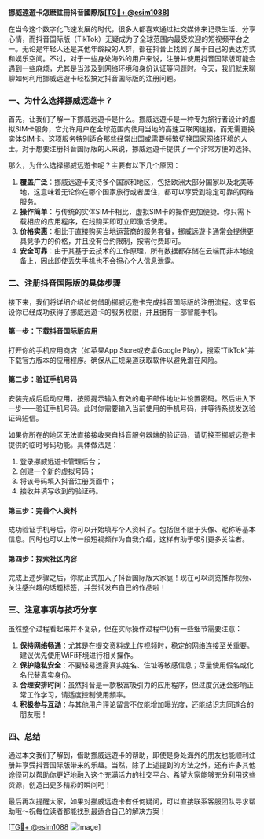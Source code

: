 **挪威遠遊卡怎麽註冊抖音國際版[[TG💪+ @esim1088](https://t.me/s/esim1088)]**

在当今这个数字化飞速发展的时代，很多人都喜欢通过社交媒体来记录生活、分享心情，而抖音国际版（TikTok）无疑成为了全球范围内最受欢迎的短视频平台之一。无论是年轻人还是其他年龄段的人群，都在抖音上找到了属于自己的表达方式和娱乐空间。不过，对于一些身处海外的用户来说，注册并使用抖音国际版可能会遇到一些麻烦，尤其是当涉及到网络环境和身份认证等问题时。今天，我们就来聊聊如何利用挪威远遊卡轻松搞定抖音国际版的注册问题。

### 一、为什么选择挪威远遊卡？

首先，让我们了解一下挪威远遊卡是什么。挪威远遊卡是一种专为旅行者设计的虚拟SIM卡服务，它允许用户在全球范围内使用当地的高速互联网连接，而无需更换实体SIM卡。这项服务特别适合那些经常出国或需要频繁切换国家网络环境的人士。对于想要注册抖音国际版的人来说，挪威远遊卡提供了一个非常方便的选择。

那么，为什么选择挪威远遊卡呢？主要有以下几个原因：

1. **覆盖广泛**：挪威远遊卡支持多个国家和地区，包括欧洲大部分国家以及北美等地，这意味着无论你在哪个国家旅行或者居住，都可以享受到稳定可靠的网络服务。
2. **操作简单**：与传统的实体SIM卡相比，虚拟SIM卡的操作更加便捷。你只需下载相应的应用程序，在线购买即可立即激活使用。
3. **价格实惠**：相比于直接购买当地运营商的服务套餐，挪威远遊卡通常会提供更具竞争力的价格，并且没有合约限制，按需付费即可。
4. **安全可靠**：由于其基于云技术的工作原理，所有数据都存储在云端而非本地设备上，因此即使丢失手机也不会担心个人信息泄露。

### 二、注册抖音国际版的具体步骤

接下来，我们将详细介绍如何借助挪威远遊卡完成抖音国际版的注册流程。这里假设你已经成功获得了挪威远遊卡的服务权限，并且拥有一部智能手机。

#### 第一步：下载抖音国际版应用
打开你的手机应用商店（如苹果App Store或安卓Google Play），搜索“TikTok”并下载官方版本的应用程序。确保从正规渠道获取软件以避免潜在风险。

#### 第二步：验证手机号码
安装完成后启动应用，按照提示输入有效的电子邮件地址并设置密码。然后进入下一步——验证手机号码。此时你需要输入当前使用的手机号码，并等待系统发送验证码短信。

如果你所在的地区无法直接接收来自抖音服务器端的验证码，请切换至挪威远遊卡提供的临时号码功能。具体做法是：
1. 登录挪威远遊卡管理后台；
2. 创建一个新的虚拟号码；
3. 将该号码填入抖音注册页面中；
4. 接收并填写收到的验证码。

#### 第三步：完善个人资料
成功验证手机号后，你可以开始填写个人资料了。包括但不限于头像、昵称等基本信息。同时也可以上传一段短视频作为自我介绍，这样有助于吸引更多关注者。

#### 第四步：探索社区内容
完成上述步骤之后，你就正式加入了抖音国际版大家庭！现在可以浏览推荐视频、关注感兴趣的话题标签，并尝试发布自己的作品啦！

### 三、注意事项与技巧分享

虽然整个过程看起来并不复杂，但在实际操作过程中仍有一些细节需要注意：

1. **保持网络畅通**：尤其是在提交资料或上传视频时，稳定的网络连接至关重要。建议优先使用WiFi环境进行相关操作。
2. **保护隐私安全**：不要轻易透露真实姓名、住址等敏感信息；尽量使用假名或化名代替真实身份。
3. **合理安排时间**：虽然抖音是一款极富吸引力的应用程序，但过度沉迷会影响正常工作学习，请适度控制使用频率。
4. **积极参与互动**：与其他用户评论留言不仅能增加曝光度，还能结识志同道合的朋友哦！

### 四、总结

通过本文我们了解到，借助挪威远遊卡的帮助，即使是身处海外的朋友也能顺利注册并享受抖音国际版带来的乐趣。当然，除了上述提到的方法之外，还有许多其他途径可以帮助你更好地融入这个充满活力的社交平台。希望大家能够充分利用这些资源，创造出更多精彩的瞬间吧！

最后再次提醒大家，如果对挪威远遊卡有任何疑问，可以直接联系客服团队寻求帮助哦～祝每位读者都能找到最适合自己的解决方案！

[[TG💪+ @esim1088](https://t.me/s/esim1088) ![Image](https://i.postimg.cc/4NQfJmqS/Snipaste-2025-05-13-00-14-12.png)]